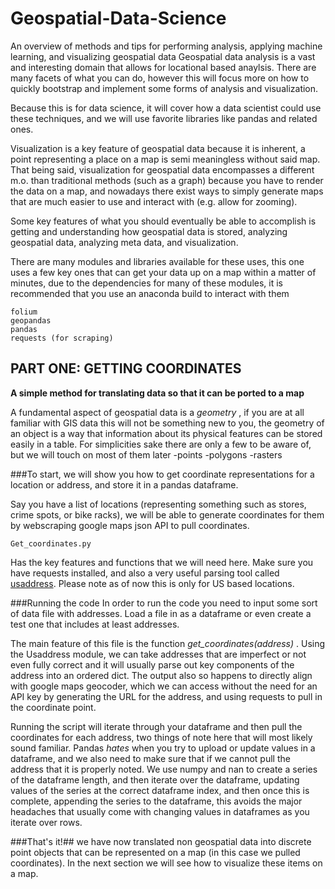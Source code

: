 # Geospatial-Data-Science
An overview of methods and tips for performing analysis, applying machine learning, and visualizing geospatial data
Geospatial data analysis is a vast and interesting domain that allows for locational based anaylsis.  There are many facets of what you can do, however this will focus more on how to quickly bootstrap and implement some forms of analysis and visualization.

Because this is for data science, it will cover how a data scientist could use these techniques, and we will use favorite libraries like pandas and related ones. 

Visualization is a key feature of geospatial data because it is inherent, a point representing a place on a map is semi meaningless without said map.  That being said, visualization for geospatial data encompasses a different m.o. than traditional methods (such as a graph) because you have to render the data on a map, and nowadays there exist ways to simply generate maps that are much easier to use and interact with (e.g. allow for zooming).
 
Some key features of what you should eventually be able to accomplish is getting and understanding how geospatial data is stored, analyzing geospatial data, analyzing meta data, and visualization.  

There are many modules and libraries available for these uses, this one uses a few key ones that can get your data up on a map within a matter of minutes, due to the dependencies for many of these modules, it is recommended that you use an anaconda build to interact with them

    folium
    geopandas
    pandas
    requests (for scraping)
    
    
## PART ONE: GETTING COORDINATES
**A simple method for translating data so that it can be ported to a map**

A fundamental aspect of geospatial data is a *geometry* , if you are at all familiar with GIS data this will not be something new to you, the geometry of an object is a way that information about its physical features can be stored easily in a table.  For simplicities sake there are only a few to be aware of, but we will touch on most of them later
-points
-polygons
-rasters

###To start, we will show you how to get coordinate representations for a location or address, and store it in a pandas dataframe. 

Say you have a list of locations (representing something such as stores, crime spots, or bike racks),  we will be able to generate coordinates for them by webscraping google maps json API to pull coordinates.

    Get_coordinates.py
Has the key features and functions that we will need here. Make sure you have requests installed, and also a very useful parsing tool called [usaddress](https://github.com/datamade/usaddress).  Please note as of now this is only for US based locations.

###Running the code
In order to run the code you need to input some sort of data file with addresses.  Load a file in as a dataframe or even create a test one that includes at least addresses.  

The main feature of this file is the function *get_coordinates(address)* .  Using the Usaddress module, we can take addresses that are imperfect or not even fully correct and it will usually parse out key components of the address into an ordered dict. The output also so happens to directly align with google maps geocoder, which we can access without the need for an API key by generating the URL for the address, and using requests to pull in the coordinate point.  

Running the script will iterate through your dataframe and then pull the coordinates for each address, two things of note here that will most likely sound familiar.  Pandas *hates* when you try to upload or update values in a dataframe, and we also need to make sure that if we cannot pull the address that it is properly noted.  We use numpy and nan to create a series of the dataframe length, and then iterate over the dataframe, updating values of the series at the correct dataframe index, and then once this is complete, appending the series to the dataframe, this avoids the major headaches that usually come with changing values in dataframes as you iterate over rows. 

###That's it!## we have now translated non geospatial data into discrete point objects that can be represented on a map (in this case we pulled coordinates).  In the next section we will see how to visualize these items on a map.



